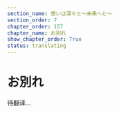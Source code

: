 ```yaml
---
section_name: 想いは深々と～未来へと～
section_order: 7
chapter_order: 157
chapter_name: お別れ
show_chapter_order: True
status: translating
---
```


# お別れ
待翻译...
